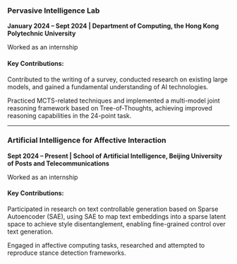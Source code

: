 ### **Pervasive Intelligence Lab**  
**January 2024 – Sept 2024 | Department of Computing, the Hong Kong Polytechnic University**  

Worked as an internship

#### Key Contributions:  

Contributed to the writing of a survey, conducted research on existing large models, and gained a fundamental understanding of AI technologies.

Practiced MCTS-related techniques and implemented a multi-model joint reasoning framework based on Tree-of-Thoughts, achieving improved reasoning capabilities in the 24-point task.

---

### **Artificial Intelligence for Affective Interaction**  
**Sept 2024 – Present | School of Artificial Intelligence, Beijing University of Posts and Telecommunications**  

Worked as an internship

#### Key Contributions:  

Participated in research on text controllable generation based on Sparse Autoencoder (SAE), using SAE to map text embeddings into a sparse latent space to achieve style disentanglement, enabling fine-grained control over text generation.

Engaged in affective computing tasks, researched and attempted to reproduce stance detection frameworks.
